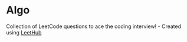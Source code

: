 # Algo
Collection of LeetCode questions to ace the coding interview! - Created using [LeetHub](https://github.com/QasimWani/LeetHub)
